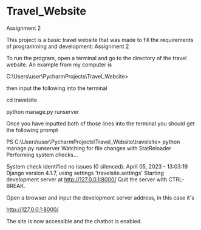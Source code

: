 # Travel_Website
Assignment 2

This project is a basic travel website that was made to fill the requirements of programming and development: Assignment 2

To run the program, open a terminal and go to the directory of the travel website. An example from my computer is

C:\Users\user\PycharmProjects\Travel_Website>

then input the following into the terminal

cd travelsite

python manage.py runserver

Once you have inputted both of those lines into the terminal you should get the following prompt

PS C:\Users\user\PycharmProjects\Travel_Website\travelsite> python manage.py runserver
Watching for file changes with StatReloader
Performing system checks...

System check identified no issues (0 silenced).
April 05, 2023 - 13:03:19
Django version 4.1.7, using settings 'travelsite.settings'
Starting development server at http://127.0.0.1:8000/
Quit the server with CTRL-BREAK.


Open a browser and input the development server address, in this case it's

http://127.0.0.1:8000/

The site is now accessible and the chatbot is enabled.
